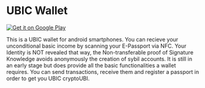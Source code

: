 # UBIC Wallet

[![Get it on Google Play](http://www.tananaev.com/badges/google-play.svg)](https://play.google.com/store/apps/details?id=network.ubic.ubic)

This is a UBIC wallet for android smartphones. You can recieve your unconditional basic income by scanning your E-Passport via NFC. Your Identity is NOT revealed that way, the Non-transferable proof of Signature Knowledge avoids anonymously the creation of sybil accounts. It is still in an early stage but does provide all the basic functionalities a wallet requires.
You can send transactions, receive them and register a passport in order to get you UBIC cryptoUBI.
